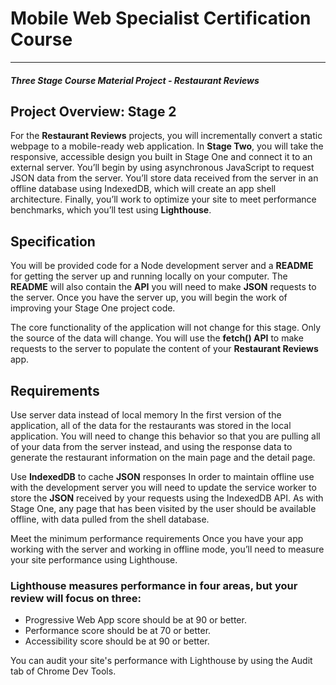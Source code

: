 # Mobile Web Specialist Certification Course
---
#### _Three Stage Course Material Project - Restaurant Reviews_

## Project Overview: Stage 2

For the **Restaurant Reviews** projects, you will incrementally convert a static webpage to a mobile-ready web application. In **Stage Two**, you will take the responsive, accessible design you built in Stage One and connect it to an external server. You’ll begin by using asynchronous JavaScript to request JSON data from the server. You’ll store data received from the server in an offline database using IndexedDB, which will create an app shell architecture. Finally, you’ll work to optimize your site to meet performance benchmarks, which you’ll test using **Lighthouse**.
## Specification
You will be provided code for a Node development server and a **README** for getting the server up and running locally on your computer. The **README** will also contain the **API** you will need to make **JSON** requests to the server. Once you have the server up, you will begin the work of improving your Stage One project code.

The core functionality of the application will not change for this stage. Only the source of the data will change. You will use the **fetch() API** to make requests to the server to populate the content of your **Restaurant Reviews** app.

## Requirements
Use server data instead of local memory In the first version of the application, all of the data for the restaurants was stored in the local application. You will need to change this behavior so that you are pulling all of your data from the server instead, and using the response data to generate the restaurant information on the main page and the detail page.

Use **IndexedDB** to cache **JSON** responses In order to maintain offline use with the development server you will need to update the service worker to store the **JSON** received by your requests using the IndexedDB API. As with Stage One, any page that has been visited by the user should be available offline, with data pulled from the shell database.

Meet the minimum performance requirements Once you have your app working with the server and working in offline mode, you’ll need to measure your site performance using Lighthouse.

### Lighthouse measures performance in four areas, but your review will focus on three:

* Progressive Web App score should be at 90 or better.
* Performance score should be at 70 or better.
* Accessibility score should be at 90 or better.

You can audit your site's performance with Lighthouse by using the Audit tab of Chrome Dev Tools.